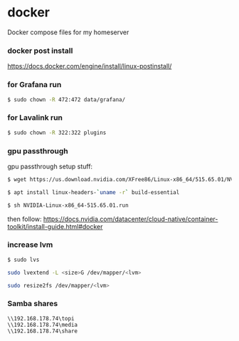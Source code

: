 # docker

Docker compose files for my homeserver


### docker post install
https://docs.docker.com/engine/install/linux-postinstall/


### for Grafana run
```bash
$ sudo chown -R 472:472 data/grafana/
```


### for Lavalink run 
```bash
$ sudo chown -R 322:322 plugins
```

### gpu passthrough
gpu passthrough setup stuff:

```bash
$ wget https://us.download.nvidia.com/XFree86/Linux-x86_64/515.65.01/NVIDIA-Linux-x86_64-515.65.01.run

$ apt install linux-headers-`uname -r` build-essential

$ sh NVIDIA-Linux-x86_64-515.65.01.run
```

then follow: https://docs.nvidia.com/datacenter/cloud-native/container-toolkit/install-guide.html#docker

### increase lvm

```bash
$ sudo lvs
```

```bash
sudo lvextend -L <size>G /dev/mapper/<lvm>
```

```bash
sudo resize2fs /dev/mapper/<lvm>
```

### Samba shares

```
\\192.168.178.74\topi
\\192.168.178.74\media
\\192.168.178.74\share
```
